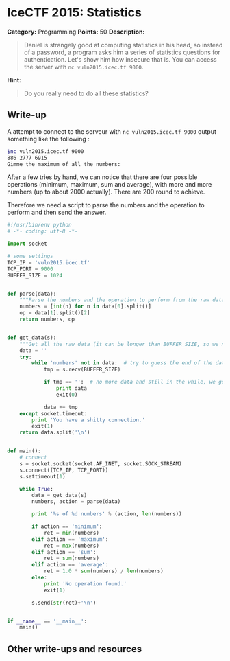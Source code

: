 # IceCTF 2015: Statistics

**Category:** Programming
**Points:** 50
**Description:** 

> Daniel is strangely good at computing statistics in his head, so instead of a password, a program asks him a series of statistics questions for authentication. Let's show him how insecure that is. You can access the server with <code>nc vuln2015.icec.tf 9000</code>.

**Hint:**

> Do you really need to do all these statistics?

## Write-up

A attempt to connect to the serveur with `nc vuln2015.icec.tf 9000` output something like the following :

```bash
$nc vuln2015.icec.tf 9000
886 2777 6915
Gimme the maximum of all the numbers:
```

After a few tries by hand, we can notice that there are four possible operations (minimum, maximum, sum and average), with more and more numbers (up to about 2000 actually). There are 200 round to achieve.

Therefore we need a script to parse the numbers and the operation to perform and then send the answer.

```python
#!/usr/bin/env python
# -*- coding: utf-8 -*-

import socket

# some settings
TCP_IP = 'vuln2015.icec.tf'
TCP_PORT = 9000
BUFFER_SIZE = 1024


def parse(data):
    """Parse the numbers and the operation to perform from the raw data received"""
    numbers = [int(n) for n in data[0].split()]
    op = data[1].split()[2]
    return numbers, op


def get_data(s):
    """Get all the raw data (it can be longer than BUFFER_SIZE, so we need to loop)"""
    data = ''
    try:
        while 'numbers' not in data:  # try to guess the end of the data
            tmp = s.recv(BUFFER_SIZE)

            if tmp == '':  # no more data and still in the while, we got the flag \o/
                print data
                exit(0)

            data += tmp
    except socket.timeout:
        print 'You have a shitty connection.'
        exit(1)
    return data.split('\n')


def main():
    # connect
    s = socket.socket(socket.AF_INET, socket.SOCK_STREAM)
    s.connect((TCP_IP, TCP_PORT))
    s.settimeout(1)

    while True:
        data = get_data(s)
        numbers, action = parse(data)

        print '%s of %d numbers' % (action, len(numbers))

        if action == 'minimum':
            ret = min(numbers)
        elif action == 'maximum':
            ret = max(numbers)
        elif action == 'sum':
            ret = sum(numbers)
        elif action == 'average':
            ret = 1.0 * sum(numbers) / len(numbers)
        else:
            print 'No operation found.'
            exit(1)

        s.send(str(ret)+'\n')


if __name__ == '__main__':
    main()
```

## Other write-ups and resources

